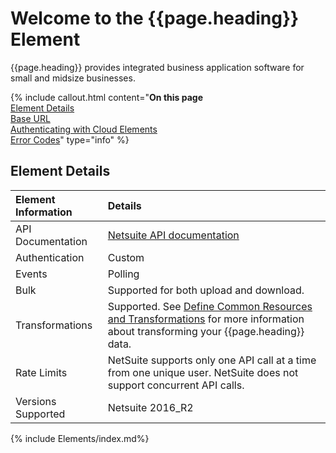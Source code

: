 # Welcome to the {{page.heading}} Element

{{page.heading}} provides integrated business application software for small and midsize businesses.

{% include callout.html content="<strong>On this page</strong></br><a href=#element-details>Element Details</a></br><a href=#base-url>Base URL</a></br><a href=#authenticating-with-cloud-elements>Authenticating with Cloud Elements</a></br><a href=#error-codes>Error Codes</a>" type="info" %}

## Element Details

| Element Information | Details     |
| :------------- | :------------- |
| API Documentation | [Netsuite API documentation](http://www.netsuite.com/help/helpcenter/en_US/srbrowser/Browser2016_2/schema/record/account.html) |
| Authentication | Custom  |
| Events | Polling |
| Bulk | Supported for both upload and download. |
| Transformations | Supported. See [Define Common Resources and Transformations](/docs/guides/common-resources/index.html) for more information about transforming your {{page.heading}} data.|
| Rate Limits | NetSuite supports only one API call at a time from one unique user. NetSuite does not support concurrent API calls.|
| Versions Supported | Netsuite 2016_R2 |

{% include Elements/index.md%}
